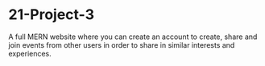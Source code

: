 # 21-Project-3
A full MERN website where you can create an account to create, share and join events from other users in order to share in similar interests and experiences.
